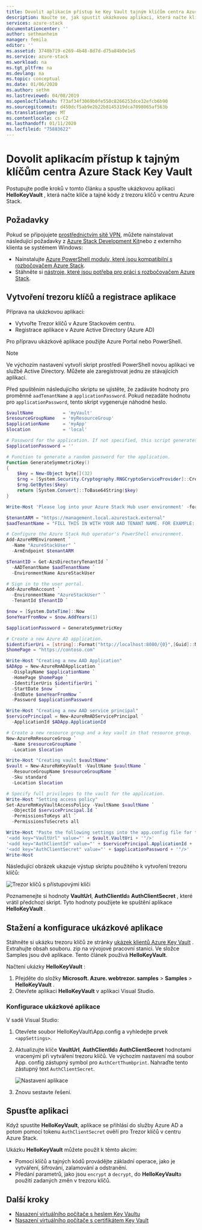 ```yaml
---
title: Dovolit aplikacím přístup ke Key Vault tajným klíčům centra Azure Stack | Microsoft Docs
description: Naučte se, jak spustit ukázkovou aplikaci, která načte klíče a tajné klíče z trezoru klíčů v Azure Stack hub.
services: azure-stack
documentationcenter: ''
author: sethmanheim
manager: femila
editor: ''
ms.assetid: 3748b719-e269-4b48-8d7d-d75a84b0e1e5
ms.service: azure-stack
ms.workload: na
ms.tgt_pltfrm: na
ms.devlang: na
ms.topic: conceptual
ms.date: 01/06/2020
ms.author: sethm
ms.lastreviewed: 04/08/2019
ms.openlocfilehash: f73af34f3069b0fe550c8266253dce32efcb6b90
ms.sourcegitcommit: d450dcf5ab9e2b22b8145319dca7098065af563b
ms.translationtype: MT
ms.contentlocale: cs-CZ
ms.lasthandoff: 01/11/2020
ms.locfileid: "75883622"
---
```

# <a name="allow-apps-to-access-azure-stack-hub-key-vault-secrets"></a>Dovolit aplikacím přístup k tajným klíčům centra Azure Stack Key Vault

Postupujte podle kroků v tomto článku a spusťte ukázkovou aplikaci **HelloKeyVault** , která načte klíče a tajné kódy z trezoru klíčů v centru Azure Stack.

## <a name="prerequisites"></a>Požadavky

Pokud se připojujete [prostřednictvím sítě VPN](../asdk/asdk-connect.md#connect-to-azure-stack-using-vpn), můžete nainstalovat následující požadavky z [Azure Stack Development Kit](../asdk/asdk-connect.md#connect-to-azure-stack-using-rdp)nebo z externího klienta se systémem Windows:

* Nainstalujte [Azure PowerShell moduly, které jsou kompatibilní s rozbočovačem Azure Stack](../operator/azure-stack-powershell-install.md).
* Stáhněte si [nástroje, které jsou potřeba pro práci s rozbočovačem Azure Stack](../operator/azure-stack-powershell-download.md).

## <a name="create-a-key-vault-and-register-an-app"></a>Vytvoření trezoru klíčů a registrace aplikace

Příprava na ukázkovou aplikaci:

* Vytvořte Trezor klíčů v Azure Stackovém centru.
* Registrace aplikace v Azure Active Directory (Azure AD)

Pro přípravu ukázkové aplikace použijte Azure Portal nebo PowerShell.

> [!NOTE]
> Ve výchozím nastavení vytvoří skript prostředí PowerShell novou aplikaci ve službě Active Directory. Můžete ale zaregistrovat jednu ze stávajících aplikací.

Před spuštěním následujícího skriptu se ujistěte, že zadáváte hodnoty pro proměnné `aadTenantName` a `applicationPassword`. Pokud nezadáte hodnotu pro `applicationPassword`, tento skript vygeneruje náhodné heslo.

```powershell
$vaultName           = 'myVault'
$resourceGroupName   = 'myResourceGroup'
$applicationName     = 'myApp'
$location            = 'local'

# Password for the application. If not specified, this script generates a random password during app creation.
$applicationPassword = ''

# Function to generate a random password for the application.
Function GenerateSymmetricKey()
{
    $key = New-Object byte[](32)
    $rng = [System.Security.Cryptography.RNGCryptoServiceProvider]::Create()
    $rng.GetBytes($key)
    return [System.Convert]::ToBase64String($key)
}

Write-Host 'Please log into your Azure Stack Hub user environment' -foregroundcolor Green

$tenantARM = "https://management.local.azurestack.external"
$aadTenantName = "FILL THIS IN WITH YOUR AAD TENANT NAME. FOR EXAMPLE: myazurestack.onmicrosoft.com"

# Configure the Azure Stack Hub operator's PowerShell environment.
Add-AzureRMEnvironment `
  -Name "AzureStackUser" `
  -ArmEndpoint $tenantARM

$TenantID = Get-AzsDirectoryTenantId `
  -AADTenantName $aadTenantName `
  -EnvironmentName AzureStackUser

# Sign in to the user portal.
Add-AzureRmAccount `
  -EnvironmentName "AzureStackUser" `
  -TenantId $TenantID `

$now = [System.DateTime]::Now
$oneYearFromNow = $now.AddYears(1)

$applicationPassword = GenerateSymmetricKey

# Create a new Azure AD application.
$identifierUri = [string]::Format("http://localhost:8080/{0}",[Guid]::NewGuid().ToString("N"))
$homePage = "https://contoso.com"

Write-Host "Creating a new AAD Application"
$ADApp = New-AzureRmADApplication `
  -DisplayName $applicationName `
  -HomePage $homePage `
  -IdentifierUris $identifierUri `
  -StartDate $now `
  -EndDate $oneYearFromNow `
  -Password $applicationPassword

Write-Host "Creating a new AAD service principal"
$servicePrincipal = New-AzureRmADServicePrincipal `
  -ApplicationId $ADApp.ApplicationId

# Create a new resource group and a key vault in that resource group.
New-AzureRmResourceGroup `
  -Name $resourceGroupName `
  -Location $location

Write-Host "Creating vault $vaultName"
$vault = New-AzureRmKeyVault -VaultName $vaultName `
  -ResourceGroupName $resourceGroupName `
  -Sku standard `
  -Location $location

# Specify full privileges to the vault for the application.
Write-Host "Setting access policy"
Set-AzureRmKeyVaultAccessPolicy -VaultName $vaultName `
  -ObjectId $servicePrincipal.Id `
  -PermissionsToKeys all `
  -PermissionsToSecrets all

Write-Host "Paste the following settings into the app.config file for the HelloKeyVault project:"
'<add key="VaultUrl" value="' + $vault.VaultUri + '"/>'
'<add key="AuthClientId" value="' + $servicePrincipal.ApplicationId + '"/>'
'<add key="AuthClientSecret" value="' + $applicationPassword + '"/>'
Write-Host
```

Následující obrázek ukazuje výstup skriptu použitého k vytvoření trezoru klíčů:

![Trezor klíčů s přístupovými klíči](media/azure-stack-key-vault-sample-app/settingsoutput.png)

Poznamenejte si hodnoty **VaultUrl**, **AuthClientId**a **AuthClientSecret** , které vrátil předchozí skript. Tyto hodnoty použijete ke spuštění aplikace **HelloKeyVault** .

## <a name="download-and-configure-the-sample-application"></a>Stažení a konfigurace ukázkové aplikace

Stáhněte si ukázku trezoru klíčů ze stránky [ukázek klientů Azure Key Vault](https://www.microsoft.com/download/details.aspx?id=45343) . Extrahujte obsah souboru. zip na vývojové pracovní stanici. Ve složce Samples jsou dvě aplikace. Tento článek používá **HelloKeyVault**.

Načtení ukázky **HelloKeyVault** :

1. Přejděte do složky **Microsoft. Azure. webtrezor. samples** > **Samples** > **HelloKeyVault** .
2. Otevřete aplikaci **HelloKeyVault** v aplikaci Visual Studio.

### <a name="configure-the-sample-application"></a>Konfigurace ukázkové aplikace

V sadě Visual Studio:

1. Otevřete soubor HelloKeyVault\App.config a vyhledejte prvek `<appSettings>`.
2. Aktualizujte klíče **VaultUrl**, **AuthClientId**a **AuthClientSecret** hodnotami vracenými při vytváření trezoru klíčů. Ve výchozím nastavení má soubor App. config zástupný symbol pro `AuthCertThumbprint`. Nahraďte tento zástupný text `AuthClientSecret`.

   ![Nastavení aplikace](media/azure-stack-key-vault-sample-app/appconfig.png)

3. Znovu sestavte řešení.

## <a name="run-the-app"></a>Spusťte aplikaci

Když spustíte **HelloKeyVault**, aplikace se přihlásí do služby Azure AD a potom pomocí tokenu `AuthClientSecret` ověří pro Trezor klíčů v centru Azure Stack.

Ukázku **HelloKeyVault** můžete použít k těmto akcím:

* Pomocí klíčů a tajných kódů provádějte základní operace, jako je vytváření, šifrování, zalamování a odstranění.
* Předání parametrů, jako jsou `encrypt` a `decrypt`, do **HelloKeyVault**a použití zadaných změn v trezoru klíčů.

## <a name="next-steps"></a>Další kroky

* [Nasazení virtuálního počítače s heslem Key Vaultu](azure-stack-key-vault-deploy-vm-with-secret.md)
* [Nasazení virtuálního počítače s certifikátem Key Vault](azure-stack-key-vault-push-secret-into-vm.md)
